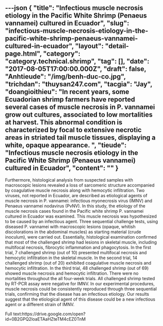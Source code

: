 ---json
{
    "title": "Infectious muscle necrosis etiology in the Pacific White Shrimp (Penaeus vannamei) cultured in Ecuador",
    "slug": "infectious-muscle-necrosis-etiology-in-the-pacific-white-shrimp-penaeus-vannamei-cultured-in-ecuador",
    "layout": "detail-page.html",
    "category": "category.technical.shrimp",
    "tag": [],
    "date": "2017-08-05T17:00:00.000Z",
    "draft": false,
    "Anhtieude": "/img/benh-duc-co.jpg",
    "trichdan": "thuysan247.com",
    "tacgia": "Jay",
    "doangioithieu": "In recent years, some Ecuadorian shrimp farmers have reported several cases of muscle necrosis in P. vannamei grow out cultures, associated to low mortalities at harvest. This abnormal condition is characterized by focal to extensive necrotic areas in striated tail muscle tissues, displaying a white, opaque appearance. ",
    "tieude": "Infectious muscle necrosis etiology in the Pacific White Shrimp (Penaeus vannamei) cultured in Ecuador",
    "__content__": ""
}
---
<p><span style="font-size:14px">Furthermore, histological analysis from suspected samples with macroscopic lesions revealed a loss of sarcomeric structure accompanied by coagulative muscle necrosis along with hemocytic infiltration. Two viruses, not reported in Ecuador, are described as etiological agents of muscle necrosis in P. vannamei: infectious myonecrosis virus (IMNV) and Penaeus vannamei nodavirus (PvNV). In this study, the etiology of the muscle necrosis cases found in the Pacific white shrimp P. vannamei cultured in Ecuador was examined. This muscle necrosis was hypothesized to be caused by an infectious agent. Three sequential challenge tests, using diseased P. vannamei with macroscopic lesions (opaque, whitish discolorations in the abdominal muscles) as starting material (crude inoculum), were carried out. Essentially, histological examination confirmed that most of the challenged shrimp had lesions in skeletal muscle, including multifocal necrosis, fibrocytic inflammation and phagocytosis. In the first trial, 7 challenged shrimp (out of 10) presented multifocal necrosis and hemocytic infiltration in the skeletal muscle. In the second trial, 14 challenged shrimp (out of 20) exhibited coagulative muscle necrosis and hemocytic infiltration. In the third trial, 48 challenged shrimp (out of 69) showed muscle necrosis and hemocytic infiltration. There were no mortalities throughout the all four-week trials. All challenged shrimp tested by RT-PCR assay were negative for IMNV. In our experimental procedures, muscle necrosis could be consistently reproduced through three sequential trials, confirming that the disease has an infectious etiology. Our results suggest that the etiological agent of this disease could be a new infectious agent or a different strain of IMNV.</span></p>

<p><span style="font-size:14px">Full&nbsp;text:https://drive.google.com/open?id=0B2GPQ2loaETAaHZteTM4cEZ0TnM</span></p>

<p>&nbsp;</p>
